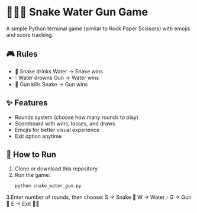 # 🐍💧🔫 Snake Water Gun Game

A simple Python terminal game (similar to Rock Paper Scissors) with emojis and score tracking.

## 🎮 Rules
- 🐍 Snake drinks Water → Snake wins  
- 💧 Water drowns Gun → Water wins  
- 🔫 Gun kills Snake → Gun wins  

## ✨ Features
- Rounds system (choose how many rounds to play)  
- Scoreboard with wins, losses, and draws  
- Emojis for better visual experience  
- Exit option anytime  

## 🚀 How to Run
1. Clone or download this repository  
2. Run the game:  
   ```bash
   python snake_water_gun.py
3.Enter number of rounds, then choose:
S → Snake 🐍
W → Water 💧
G → Gun 🔫
E → Exit 👋🚪
